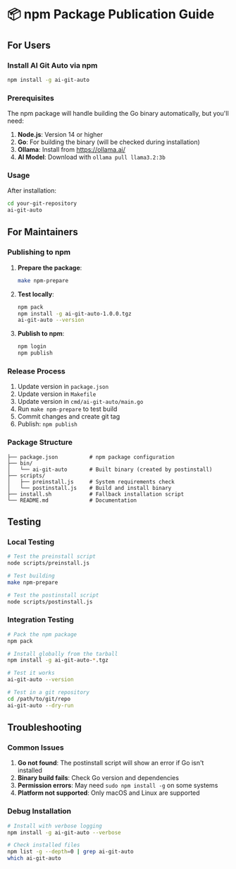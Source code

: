 # 📦 npm Package Publication Guide

## For Users

### Install AI Git Auto via npm

```bash
npm install -g ai-git-auto
```

### Prerequisites

The npm package will handle building the Go binary automatically, but you'll need:

1. **Node.js**: Version 14 or higher
2. **Go**: For building the binary (will be checked during installation)
3. **Ollama**: Install from https://ollama.ai/
4. **AI Model**: Download with `ollama pull llama3.2:3b`

### Usage

After installation:
```bash
cd your-git-repository
ai-git-auto
```

## For Maintainers

### Publishing to npm

1. **Prepare the package**:
   ```bash
   make npm-prepare
   ```

2. **Test locally**:
   ```bash
   npm pack
   npm install -g ai-git-auto-1.0.0.tgz
   ai-git-auto --version
   ```

3. **Publish to npm**:
   ```bash
   npm login
   npm publish
   ```

### Release Process

1. Update version in `package.json`
2. Update version in `Makefile`
3. Update version in `cmd/ai-git-auto/main.go`
4. Run `make npm-prepare` to test build
5. Commit changes and create git tag
6. Publish: `npm publish`

### Package Structure

```
├── package.json          # npm package configuration
├── bin/
│   └── ai-git-auto       # Built binary (created by postinstall)
├── scripts/
│   ├── preinstall.js     # System requirements check
│   └── postinstall.js    # Build and install binary
├── install.sh            # Fallback installation script
└── README.md             # Documentation
```

## Testing

### Local Testing

```bash
# Test the preinstall script
node scripts/preinstall.js

# Test building
make npm-prepare

# Test the postinstall script
node scripts/postinstall.js
```

### Integration Testing

```bash
# Pack the npm package
npm pack

# Install globally from the tarball
npm install -g ai-git-auto-*.tgz

# Test it works
ai-git-auto --version

# Test in a git repository
cd /path/to/git/repo
ai-git-auto --dry-run
```

## Troubleshooting

### Common Issues

1. **Go not found**: The postinstall script will show an error if Go isn't installed
2. **Binary build fails**: Check Go version and dependencies
3. **Permission errors**: May need `sudo npm install -g` on some systems
4. **Platform not supported**: Only macOS and Linux are supported

### Debug Installation

```bash
# Install with verbose logging
npm install -g ai-git-auto --verbose

# Check installed files
npm list -g --depth=0 | grep ai-git-auto
which ai-git-auto
```
